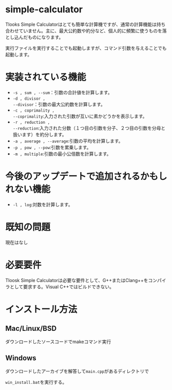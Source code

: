 # simple-calculator

Tlooks Simple Calculatorはとても簡単な計算機ですが、通常の計算機能は持ち合わせていません。主に、最大公約数や約分など、個人的に頻繁に使うものを落とし込んだものになります。

実行ファイルを実行することでも起動しますが、コマンド引数を与えることでも起動します。

# 実装されている機能

* <code>-s , sum , --sum</code>：引数の合計値を計算します。
* <code>-d , divisor , --divisor</code>：引数の最大公約数を計算します。
* <code>-c , coprimality , --coprimality</code>:入力された引数が互いに素かどうかを表示します。
* <code>-r , reduction , --reduction</code>:入力された分数（１つ目の引数を分子、２つ目の引数を分母と扱います）を約分します。
* <code>-a , average , --average</code>:引数の平均を計算します。
* <code>-p , pow , --pow</code>:引数を累乗します。
* <code>-m , multiple</code>:引数の最小公倍数を計算します。

# 今後のアップデートで追加されるかもしれない機能

* <code>-l , log</code>:対数を計算します。

# 既知の問題

現在はなし

# 必要要件

Tloosk Simple Calculatorは必要な要件として、G++またはClang++をコンパイラとして要求する。Visual C++ではビルドできない。

# インストール方法

## Mac/Linux/BSD

ダウンロードしたソースコードでmakeコマンド実行

## Windows

ダウンロードしたアーカイブを解答して<code>main.cpp</code>があるディレクトリで

<code>win_install.bat</code>を実行する。
